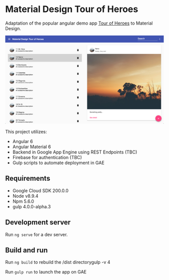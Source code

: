 
# Material Design Tour of Heroes

Adaptation of the popular angular demo app [Tour of Heroes](https://angular.io/tutorial) to Material Design.


![Screenshot](https://raw.githubusercontent.com/Miki-AG/md-tour-of-heroes/master/static/img/screenshot2.png)

This project utilizes:
- Angular 6
- Angular Material 6
- Backend in Google App Engine using REST Endpoints (TBC)
- Firebase for authentication (TBC)
- Gulp scripts to automate deployment in GAE

## Requirements
- Google Cloud SDK 200.0.0
- Node v8.9.4
- Npm 5.6.0
- gulp 4.0.0-alpha.3

## Development server

Run `ng serve` for a dev server.

## Build and run

Run `ng build` to rebuild the /dist directorygulp -v 4

Run `gulp run` to launch the app on GAE

